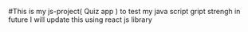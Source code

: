 #This is my js-project( Quiz app ) to test my java script gript strengh in future I will update this using react js library 
